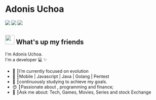 
# Adonis Uchoa
<a href="https://www.linkedin.com/in/adonis-uchoa-715ba41a4/"><img src="https://img.shields.io/badge/linkedin-0077B5.svg?style=for-the-badge&logo=linkedin&logoColor=white"></a>
<a href="https://www.instagram.com/adonis_uchoa/"><img src="https://img.shields.io/badge/instagram-E4405F.svg?style=for-the-badge&logo=instagram&logoColor=white"></a>
<a href="adonisucho@gmail.com"><img src="https://img.shields.io/badge/e‑mail-D14836.svg?style=for-the-badge&logo=GMail&logoColor=white"></a>

## <img src="https://media.giphy.com/media/hvRJCLFzcasrR4ia7z/giphy.gif" width="30px"> What's up my friends
I'm Adonis Uchoa.<br>
I'm a developer 💻 ✨

<ul>
  <li>🚀 ┇I’m currently focused on evolution </li>
  <li>💜 ┇Mobile | Javascript | Java | Golang | Pentest
  <li>🥋 ┇continuously studying to achieve my goals.</li>
  <li>😍 ┇Passionate about , programming and finance;</li>
  <li>💬 ┇Ask me about: Tech, Games, Movies, Series and stock Exchange</li>
</ul>
